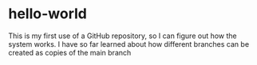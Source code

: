 # hello-world
This is my first use of a GitHub repository, so I can figure out how the system works. I have so far learned about how different branches can be created as copies of the main branch
